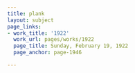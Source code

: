 ```yaml
---
title: plank
layout: subject
page_links:
- work_title: '1922'
  work_url: pages/works/1922
  page_title: Sunday, February 19, 1922
  page_anchor: page-1946

---
```

